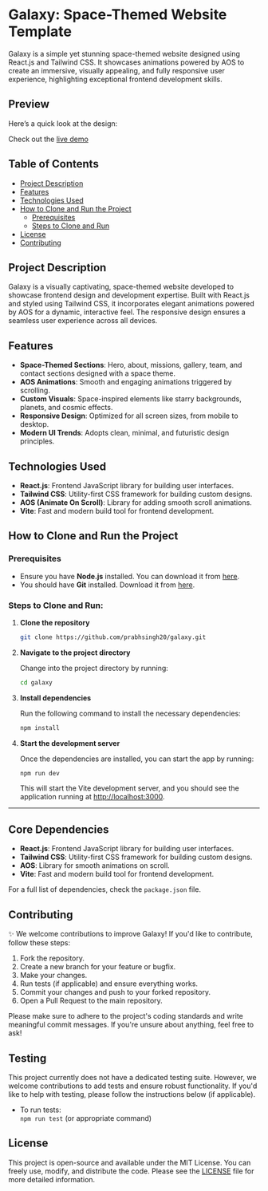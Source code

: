 # Galaxy: Space-Themed Website Template

Galaxy is a simple yet stunning space-themed website designed using React.js and Tailwind CSS. It showcases animations powered by AOS to create an immersive, visually appealing, and fully responsive user experience, highlighting exceptional frontend development skills.

## Preview

Here’s a quick look at the design:

Check out the [live demo](https://galaxy-space.vercel.app/)

## Table of Contents

- [Project Description](#project-description)
- [Features](#features)
- [Technologies Used](#technologies-used)
- [How to Clone and Run the Project](#how-to-clone-and-run-the-project)
  - [Prerequisites](#prerequisites)
  - [Steps to Clone and Run](#steps-to-clone-and-run)
- [License](#license)
- [Contributing](#contributing)

## Project Description

Galaxy is a visually captivating, space-themed website developed to showcase frontend design and development expertise. Built with React.js and styled using Tailwind CSS, it incorporates elegant animations powered by AOS for a dynamic, interactive feel. The responsive design ensures a seamless user experience across all devices.

## Features

- **Space-Themed Sections**: Hero, about, missions, gallery, team, and contact sections designed with a space theme.
- **AOS Animations**: Smooth and engaging animations triggered by scrolling.
- **Custom Visuals**: Space-inspired elements like starry backgrounds, planets, and cosmic effects.
- **Responsive Design**: Optimized for all screen sizes, from mobile to desktop.
- **Modern UI Trends**: Adopts clean, minimal, and futuristic design principles.

## Technologies Used

- **React.js**: Frontend JavaScript library for building user interfaces.
- **Tailwind CSS**: Utility-first CSS framework for building custom designs.
- **AOS (Animate On Scroll)**: Library for adding smooth scroll animations.
- **Vite**: Fast and modern build tool for frontend development.

## How to Clone and Run the Project

### Prerequisites

- Ensure you have **Node.js** installed. You can download it from [here](https://nodejs.org/).
- You should have **Git** installed. Download it from [here](https://git-scm.com/).

### Steps to Clone and Run:

1. **Clone the repository**

   ```bash
   git clone https://github.com/prabhsingh20/galaxy.git
   ```

2. **Navigate to the project directory**

   Change into the project directory by running:

   ```bash
   cd galaxy
   ```

3. **Install dependencies**

   Run the following command to install the necessary dependencies:

   ```bash
   npm install
   ```

4. **Start the development server**

   Once the dependencies are installed, you can start the app by running:

   ```bash
   npm run dev
   ```

   This will start the Vite development server, and you should see the application running at [http://localhost:3000](http://localhost:3000).

---

## Core Dependencies

- **React.js**: Frontend JavaScript library for building user interfaces.
- **Tailwind CSS**: Utility-first CSS framework for building custom designs.
- **AOS**: Library for smooth animations on scroll.
- **Vite**: Fast and modern build tool for frontend development.

For a full list of dependencies, check the `package.json` file.

## Contributing

✨ We welcome contributions to improve Galaxy! If you'd like to contribute, follow these steps:

1. Fork the repository.
2. Create a new branch for your feature or bugfix.
3. Make your changes.
4. Run tests (if applicable) and ensure everything works.
5. Commit your changes and push to your forked repository.
6. Open a Pull Request to the main repository.

Please make sure to adhere to the project's coding standards and write meaningful commit messages. If you're unsure about anything, feel free to ask!

## Testing

This project currently does not have a dedicated testing suite. However, we welcome contributions to add tests and ensure robust functionality. If you'd like to help with testing, please follow the instructions below (if applicable).

- To run tests:  
  `npm run test` (or appropriate command)

## License

This project is open-source and available under the MIT License. You can freely use, modify, and distribute the code. Please see the [LICENSE](./LICENSE) file for more detailed information.

